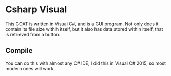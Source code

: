 # Csharp Visual
This GOAT is written in Visual C#, and is a GUI program. Not only does it contain its file size withih itself, but it also has data stored within itself, that is retrieved from a button.
## Compile
You can do this with almost any C# IDE, I did this in Visual C# 2015, so most modern ones will work.
